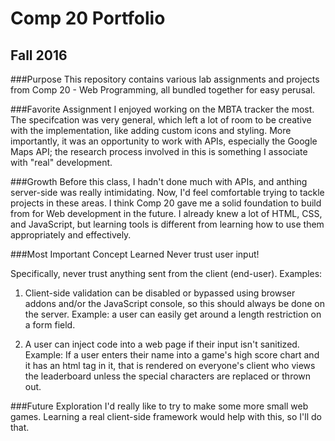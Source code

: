# Comp 20 Portfolio
## Fall 2016

###Purpose
This repository contains various lab assignments and projects from Comp
20 - Web Programming, all bundled together for easy perusal.

###Favorite Assignment
I enjoyed working on the MBTA tracker the most. The specifcation was
very general, which left a lot of room to be creative with the
implementation, like adding custom icons and styling. More importantly,
it was an opportunity to work with APIs, especially the Google Maps API;
the research process involved in this is something I associate with
"real" development.

###Growth
Before this class, I hadn't done much with APIs, and anthing server-side
was really intimidating. Now, I'd feel comfortable trying to tackle
projects in these areas. I think Comp 20 gave me a solid foundation to
build from for Web development in the future. I already knew a lot of HTML,
CSS, and JavaScript, but learning tools is different from learning how to
use them appropriately and effectively.

###Most Important Concept Learned
Never trust user input!

Specifically, never trust anything sent from the client (end-user). Examples:

1. Client-side validation can be disabled or bypassed using browser addons
   and/or the JavaScript console, so this should always be done on the
   server. Example: a user can easily get around a length restriction on a
   form field.
   
2. A user can inject code into a web page if their input isn't sanitized.
   Example: If a user enters their name into a game's high score chart and it
   has an html tag in it, that is rendered on everyone's client who views the
   leaderboard unless the special characters are replaced or thrown out.

###Future Exploration
I'd really like to try to make some more small web games. Learning a real
client-side framework would help with this, so I'll do that.
